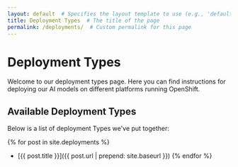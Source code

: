 ```yaml
---
layout: default  # Specifies the layout template to use (e.g., 'default')
title: Deployment Types  # The title of the page
permalink: /deployments/  # Custom permalink for this page
---
```


# Deployment Types

Welcome to our deployment types page. Here you can find instructions for deploying our AI models on different platforms running OpenShift.

## Available Deployment Types

Below is a list of deployment Types we've put together:

{% for post in site.deployments %}
  - [{{ post.title }}]({{ post.url | prepend: site.baseurl }}) <!-- {{ post.excerpt }} -->
{% endfor %}
